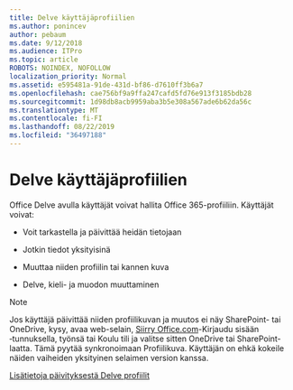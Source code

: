 ```yaml
---
title: Delve käyttäjäprofiilien
ms.author: ponincev
author: pebaum
ms.date: 9/12/2018
ms.audience: ITPro
ms.topic: article
ROBOTS: NOINDEX, NOFOLLOW
localization_priority: Normal
ms.assetid: e595481a-91de-431d-bf86-d7610ff3b6a7
ms.openlocfilehash: cae756bf9a9ffa247cafd5fd76e913f3185bdb28
ms.sourcegitcommit: 1d98db8acb9959aba3b5e308a567ade6b62da56c
ms.translationtype: MT
ms.contentlocale: fi-FI
ms.lasthandoff: 08/22/2019
ms.locfileid: "36497188"
---
```

# <a name="manage-user-profiles-in-delve"></a>Delve käyttäjäprofiilien

Office Delve avulla käyttäjät voivat hallita Office 365-profiiliin. Käyttäjät voivat:
  
- Voit tarkastella ja päivittää heidän tietojaan
    
- Jotkin tiedot yksityisinä
    
- Muuttaa niiden profiilin tai kannen kuva
    
- Delve, kieli- ja muodon muuttaminen
    
> [!NOTE]
> Jos käyttäjä päivittää niiden profiilikuvan ja muutos ei näy SharePoint- tai OneDrive, kysy, avaa web-selain, [Siirry Office.com](https://www.office.com)-Kirjaudu sisään ‑tunnuksella, työnsä tai Koulu tili ja valitse sitten OneDrive tai SharePoint-laatta. Tämä pyytää synkronoimaan Profiilikuva. Käyttäjän on ehkä kokeile näiden vaiheiden yksityinen selaimen version kanssa. 
  
[Lisätietoja päivityksestä Delve profiilit](https://go.microsoft.com/fwlink/?linkid=735070)
  


